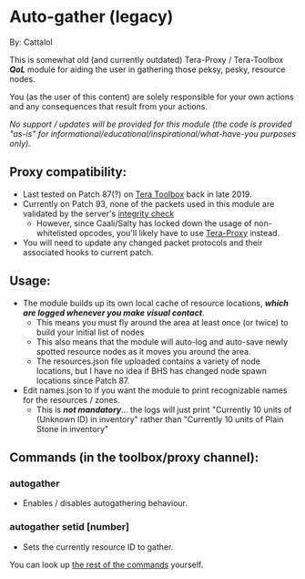 # Auto-gather (legacy)

By: Cattalol

This is somewhat old (and currently outdated) Tera-Proxy / Tera-Toolbox **_QoL_** module for aiding the user in gathering those peksy, pesky, resource nodes.

You (as the user of this content) are solely responsible for your own actions and any consequences that result from your actions.

_No support / updates will be provided for this module (the code is provided "as-is" for informational/educational/inspirational/what-have-you purposes only)._

## Proxy compatibility:
- Last tested on Patch 87(?) on [Tera Toolbox](https://github.com/tera-toolbox/tera-toolbox) back in late 2019.
- Currently on Patch 93, none of the packets used in this module are validated by the server's [integrity check](https://github.com/tera-proxy/tera-proxy/tree/master/node_modules/tera-data/integrity)
    - However, since Caali/Salty has locked down the usage of non-whitelisted opcodes, you'll likely have to use [Tera-Proxy](https://github.com/tera-proxy) instead.
- You will need to update any changed packet protocols and their associated hooks to current patch.

## Usage:
- The module builds up its own local cache of resource locations, **_which are logged whenever you make visual contact_**.
  - This means you must fly around the area at least once (or twice) to build your initial list of nodes
  - This also means that the module will auto-log and auto-save newly spotted resource nodes as it moves you around the area.
  - The resources.json file uploaded contains a variety of node locations, but I have no idea if BHS has changed node spawn locations since Patch 87.
- Edit names.json to if you want the module to print recognizable names for the resources / zones.
  - This is **_not mandatory_**... the logs will just print "Currently 10 units of (Unknown ID) in inventory" rather than "Currently 10 units of Plain Stone in inventory"

## Commands (in the toolbox/proxy channel):
### autogather
- Enables / disables autogathering behaviour.
### autogather setid [number]
- Sets the currently resource ID to gather.

You can look up [the rest of the commands](https://github.com/CattaLol/auto-gather/blob/3b7ec927042d09c0f0c7809adf61ffca0f8188aa/index.js#L58) yourself.
